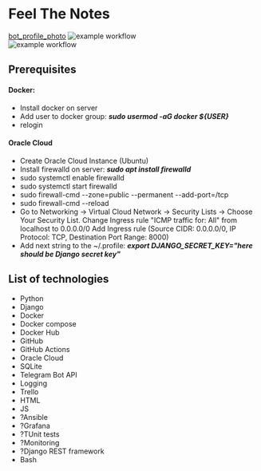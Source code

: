 # Feel The Notes 
[bot_profile_photo](blob/dev/feelthenotes-bot/bot_profile_photo.png)
![example workflow](https://github.com/filler36/demo-app/actions/workflows/feelthenotes-app.yml/badge.svg)  
![example workflow](https://github.com/filler36/demo-app/actions/workflows/feelthenotes-bot.yml/badge.svg)  

## Prerequisites
#### Docker:
- Install docker on server
- Add user to docker group: ***sudo usermod -aG docker ${USER}***
- relogin

#### Oracle Cloud
- Create Oracle Cloud Instance (Ubuntu)
- Install firewalld on server: ***sudo apt install firewalld***
- sudo systemctl enable firewalld
- sudo systemctl start firewalld
- sudo firewall-cmd --zone=public --permanent --add-port=<port of the app>/tcp
- sudo firewall-cmd --reload
- Go to Networking -> Virtual Cloud Network -> Security Lists -> Choose Your Security List.
Change Ingress rule "ICMP traffic for: All" from localhost to 0.0.0.0/0
Add Ingress rule (Source CIDR: 0.0.0.0/0, IP Protocol: TCP, Destination Port Range: 8000)
- Add next string to the ~/.profile: ***export DJANGO_SECRET_KEY="here should be Django secret key"***

## List of technologies
- Python
- Django
- Docker
- Docker compose
- Docker Hub
- GitHub
- GitHub Actions
- Oracle Cloud
- SQLite
- Telegram Bot API
- Logging
- Trello
- HTML
- JS
- ?Ansible
- ?Grafana
- ?TUnit tests
- ?Monitoring
- ?Django REST framework
- Bash
